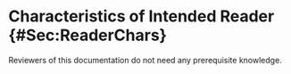 # Characteristics of Intended Reader {#Sec:ReaderChars}

Reviewers of this documentation do not need any prerequisite knowledge.
